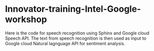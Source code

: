 # Innovator-training-Intel-Google-workshop

Here is the code for speech recognition using Sphinx and Google cloud Speech API. The text from speech recognition is then used as input to Google cloud Natural lagnguage API for sentiment analysis.  
